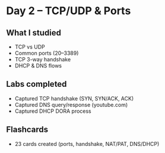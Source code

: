# Day 2 – TCP/UDP & Ports

## What I studied
- TCP vs UDP
- Common ports (20–3389)
- TCP 3-way handshake
- DHCP & DNS flows

## Labs completed
- Captured TCP handshake (SYN, SYN/ACK, ACK)
- Captured DNS query/response (youtube.com)
- Captured DHCP DORA process

## Flashcards
- 23 cards created (ports, handshake, NAT/PAT, DNS/DHCP)
